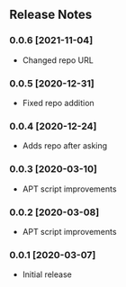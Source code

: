## Release Notes ##

### 0.0.6 [2021-11-04] ###

* Changed repo URL

### 0.0.5 [2020-12-31] ###

* Fixed repo addition

### 0.0.4 [2020-12-24] ###

* Adds repo after asking

### 0.0.3 [2020-03-10] ###

* APT script improvements

### 0.0.2 [2020-03-08] ###

* APT script improvements

### 0.0.1 [2020-03-07] ###

* Initial release
